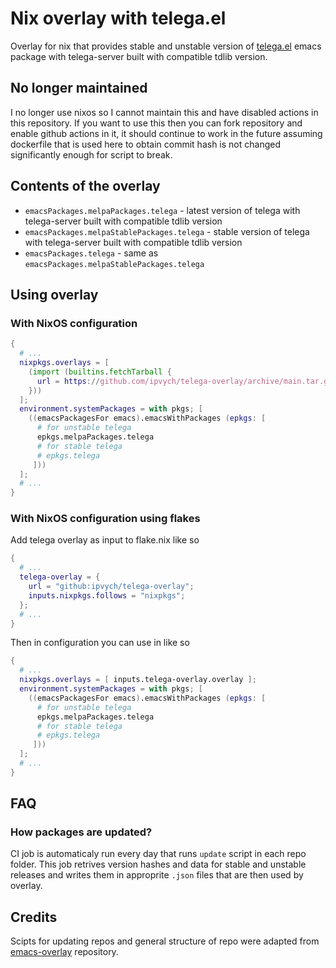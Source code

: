 # Nix overlay with telega.el
Overlay for nix that provides stable and unstable version of
[telega.el](https://github.com/zevlg/telega.el) emacs package with
telega-server built with compatible tdlib version.

## No longer maintained
I no longer use nixos so I cannot maintain this and have disabled 
actions in this repository.  If you want to use this then you can
fork repository and enable github actions in it, it should continue
to work in the future assuming dockerfile that is used here to obtain
commit hash is not changed significantly enough for script to break.

## Contents of the overlay
- `emacsPackages.melpaPackages.telega` - latest version of telega with
  telega-server built with compatible tdlib version
- `emacsPackages.melpaStablePackages.telega` - stable version of
  telega with telega-server built with compatible tdlib version
- `emacsPackages.telega` - same as
  `emacsPackages.melpaStablePackages.telega`

## Using overlay
### With NixOS configuration
```nix
{
  # ...
  nixpkgs.overlays = [
    (import (builtins.fetchTarball {
      url = https://github.com/ipvych/telega-overlay/archive/main.tar.gz;
    }))
  ];
  environment.systemPackages = with pkgs; [
    ((emacsPackagesFor emacs).emacsWithPackages (epkgs: [
      # for unstable telega
      epkgs.melpaPackages.telega
      # for stable telega
      # epkgs.telega
     ]))
  ];
  # ...
}
```
### With NixOS configuration using flakes
Add telega overlay as input to flake.nix like so
```nix
{
  # ...
  telega-overlay = {
    url = "github:ipvych/telega-overlay";
    inputs.nixpkgs.follows = "nixpkgs";
  };
  # ...
}
```
Then in configuration you can use in like so
```nix
{
  # ...
  nixpkgs.overlays = [ inputs.telega-overlay.overlay ];
  environment.systemPackages = with pkgs; [
    ((emacsPackagesFor emacs).emacsWithPackages (epkgs: [
      # for unstable telega
      epkgs.melpaPackages.telega
      # for stable telega
      # epkgs.telega
     ]))
  ];
  # ...
}
```
## FAQ
### How packages are updated?
CI job is automaticaly run every day that runs `update` script in each
repo folder. This job retrives version hashes and data for stable and
unstable releases and writes them in approprite `.json` files that are
then used by overlay.

## Credits
Scipts for updating repos and general structure of repo were adapted
from [emacs-overlay](https://github.com/nix-community/emacs-overlay)
repository.

